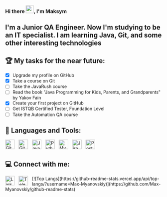 ### Hi there <img src="https://media.giphy.com/media/hvRJCLFzcasrR4ia7z/giphy.gif" width="25px">, I'm Maksym

## I'm a Junior QA Engineer. Now I'm studying to be an IT specialist. I am learning Java, Git, and some other interesting technologies
## 🏆 **My tasks for the near future:**
<!-- TODO-IST:START -->
* [x] Upgrade my profile on GitHub
* [x] Take a course on Git
* [ ] Take the JavaRush course
* [ ] Read the book "Java Programming for Kids, Parents, and Grandparents" by Yakov Fain
* [x] Create your first project on GitHub
* [ ] Get ISTQB Certified Tester, Foundation Level
* [ ] Take the Automation QA course
<!-- TODO-IST:END -->

## 🧰 Languages and Tools:
<a href="https://git-scm.com">
<img align="left" alt="Git" width="30px" style="padding-right:10px;" src="https://cdn.jsdelivr.net/gh/devicons/devicon/icons/git/git-original.svg" />
</a>
<a href="https://github.com">
<img align="left" alt="GitHub" width="30px" style="padding-right:10px;" src="https://cdn.jsdelivr.net/gh/devicons/devicon/icons/github/github-original.svg" />
</a>
<a href="https://www.java.com/en">          
<img align="left" alt="Java" width="30px" style="padding-right:10px;" src="https://cdn.jsdelivr.net/gh/devicons/devicon/icons/java/java-original.svg" />
</a>
<a href="https://www.python.org">
<img align="left" alt="Python" width="30px" style="padding-right:10px;" src="https://cdn.jsdelivr.net/gh/devicons/devicon/icons/python/python-original.svg" />
</a>
<a href="https://www.mysql.com">
<img align="left" alt="MySQL" width="30px" style="padding-right:10px;" src="https://cdn.jsdelivr.net/gh/devicons/devicon/icons/mysql/mysql-original.svg" />
</a>
<a href="https://www.atlassian.com/software/jira">
<img align="left" alt="Jira" width="30px" style="padding-right:10px;" src="https://cdn.jsdelivr.net/gh/devicons/devicon/icons/jira/jira-original.svg" />
</a>
<a href="https://www.postman.com">
<img align="left" alt="Postman" width="30px" style="padding-right:10px;" src="https://www.vectorlogo.zone/logos/getpostman/getpostman-icon.svg" />
</a>

</br>
</br>

## 💻 Connect with me:
<a href="https://www.linkedin.com/in/maksym-m-bb6b5ab4/">
<img align="left" alt="LinkdeIn" width="30px" style="padding-right:10px;" src="https://cdn.jsdelivr.net/gh/devicons/devicon/icons/linkedin/linkedin-original.svg" />
</a>
<a href="https://t.me/myanovskiy_m">
<img align="left" alt="Telegram" width="30px" style="padding-right:10px;" src="https://upload.wikimedia.org/wikipedia/commons/8/82/Telegram_logo.svg" />
</a>
[![Top Langs](https://github-readme-stats.vercel.app/api/top-langs/?username=Max-Myanovskiy)](https://github.com/Max-Myanovskiy/github-readme-stats)
